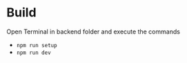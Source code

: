 # Build

Open Terminal in backend folder and execute the commands
- ```npm run setup```
- ```npm run dev```

